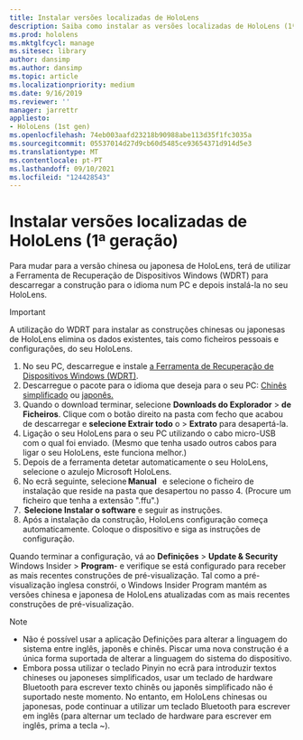 ```yaml
---
title: Instalar versões localizadas de HoloLens
description: Saiba como instalar as versões localizadas de HoloLens (1ª geração), incluindo versões chinesas e japonesas.
ms.prod: hololens
ms.mktglfcycl: manage
ms.sitesec: library
author: dansimp
ms.author: dansimp
ms.topic: article
ms.localizationpriority: medium
ms.date: 9/16/2019
ms.reviewer: ''
manager: jarrettr
appliesto:
- HoloLens (1st gen)
ms.openlocfilehash: 74eb003aafd23218b90988abe113d35f1fc3035a
ms.sourcegitcommit: 05537014d27d9cb60d5485ce93654371d914d5e3
ms.translationtype: MT
ms.contentlocale: pt-PT
ms.lasthandoff: 09/10/2021
ms.locfileid: "124428543"
---
```

# <a name="install-localized-versions-of-hololens-1st-gen"></a>Instalar versões localizadas de HoloLens (1ª geração)

Para mudar para a versão chinesa ou japonesa de HoloLens, terá de utilizar a Ferramenta de Recuperação de Dispositivos Windows (WDRT) para descarregar a construção para o idioma num PC e depois instalá-la no seu HoloLens.

> [!IMPORTANT]
> A utilização do WDRT para instalar as construções chinesas ou japonesas de HoloLens elimina os dados existentes, tais como ficheiros pessoais e configurações, do seu HoloLens. 

1. No seu PC, descarregue e instale [a Ferramenta de Recuperação de Dispositivos Windows (WDRT)](https://support.microsoft.com/help/12379).
1. Descarregue o pacote para o idioma que deseja para o seu PC: [Chinês simplificado](https://aka.ms/hololensdownload-ch) ou [japonês.](https://aka.ms/hololensdownload-jp)
1. Quando o download terminar, selecione **Downloads do Explorador**  >  **de Ficheiros**. Clique com o botão direito na pasta com fecho que acabou de descarregar e **selecione Extrair todo** o  >  **Extrato** para desapertá-la.
1. Ligação o seu HoloLens para o seu PC utilizando o cabo micro-USB com o qual foi enviado. (Mesmo que tenha usado outros cabos para ligar o seu HoloLens, este funciona melhor.)
1. Depois de a ferramenta detetar automaticamente o seu HoloLens, selecione o azulejo Microsoft HoloLens.
1. No ecrã seguinte, selecione **Manual**   e selecione o ficheiro de instalação que reside na pasta que desapertou no passo 4. (Procure um ficheiro que tenha a extensão ".ffu".) 
1.  **Selecione Instalar o software** e seguir as instruções. 
1. Após a instalação da construção, HoloLens configuração começa automaticamente. Coloque o dispositivo e siga as instruções de configuração. 

Quando terminar a configuração, vá ao **Definições**  >  **Update & Security** Windows Insider  >  **Program**- e verifique se está configurado para receber as mais recentes construções de pré-visualização. Tal como a pré-visualização inglesa constrói, o Windows Insider Program mantém as versões chinesa e japonesa de HoloLens atualizadas com as mais recentes construções de pré-visualização.

> [!NOTE]
>  
> - Não é possível usar a aplicação Definições para alterar a linguagem do sistema entre inglês, japonês e chinês. Piscar uma nova construção é a única forma suportada de alterar a linguagem do sistema do dispositivo.
> - Embora possa utilizar o teclado Pinyin no ecrã para introduzir textos chineses ou japoneses simplificados, usar um teclado de hardware Bluetooth para escrever texto chinês ou japonês simplificado não é suportado neste momento.  No entanto, em HoloLens chinesas ou japonesas, pode continuar a utilizar um teclado Bluetooth para escrever em inglês (para alternar um teclado de hardware para escrever em inglês, prima a tecla ~).
